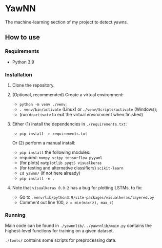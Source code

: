 # YawNN

The machine-learning section of my project to detect yawns.

## How to use

### Requirements

- Python 3.9

### Installation

1. Clone the repository.
2. (Optional, recommended) Create a virtual environment:

    - `python -m venv ./venv`;
    - `. venv/bin/activate` (Linux) or `./venv/Scripts/activate` (Windows);
    - (run `deactivate` to exit the virtual environment when finished)

3. Either (1) install the dependencies in `./requirements.txt`:

    - `pip install -r requirements.txt`

   Or (2) perform a manual install:

    - `pip install` the following modules:
    - required: `numpy scipy tensorflow pyyaml`
    - (for plots) `matplotlib pyqt5 visualkeras`
    - (for testing and alternative classifiers) `scikit-learn`
    - `cd yawnn/` (if not here already)
    - `pip install -e .`

4. Note that `visualkeras 0.0.2` has a bug for plotting LSTMs, to fix:

    - Go to `.venv/lib/python3.9/site-packages/visualkeras/layered.py`
    - Comment out line 100, `z = min(max(z), max_z)`

### Running

Main code can be found in `./yawnnlib/`. `./yawnnlib/main.py` contains the highest-level functions for training on a given dataset.

`./tools/` contains some scripts for preprocessing data.
